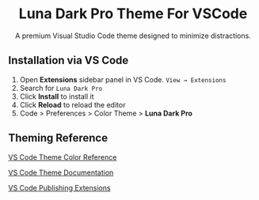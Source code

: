 <h1 align="center">
  Luna Dark Pro Theme For VSCode
</h1>
<p align="center">
  A premium Visual Studio Code theme designed to minimize distractions.
</p>

## Installation via VS Code

1. Open **Extensions** sidebar panel in VS Code. `View → Extensions`
2. Search for `Luna Dark Pro`
3. Click **Install** to install it
4. Click **Reload** to reload the editor
5. Code > Preferences > Color Theme > **Luna Dark Pro**


## Theming Reference

[VS Code Theme Color Reference](https://code.visualstudio.com/docs/getstarted/theme-color-reference)

[VS Code Theme Documentation](https://code.visualstudio.com/docs/extensions/themes-snippets-colorizers)

[VS Code Publishing Extensions](https://code.visualstudio.com/docs/extensions/publish-extension)

